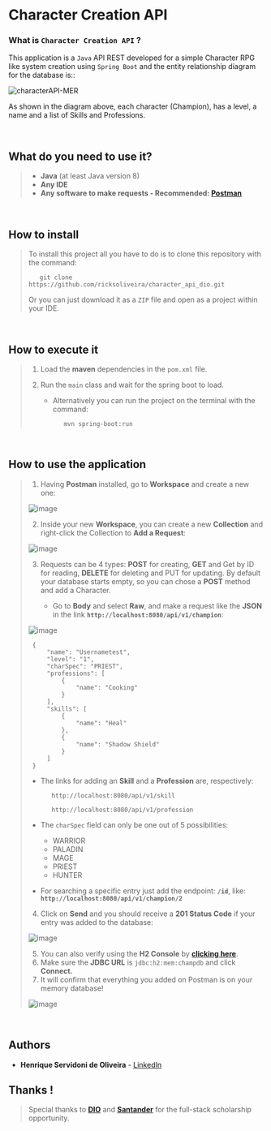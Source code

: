 # Character Creation API

### What is `Character Creation API` ?

This application is a `Java` API REST developed for a simple Character RPG like system creation using `Spring Boot` and the entity relationship diagram for the database is::

![characterAPI-MER](https://user-images.githubusercontent.com/68413884/127718454-6e6a57b1-0f14-4c3f-a52a-eb1a27e41d6f.png)

As shown in the diagram above, each character (Champion), has a level, a name and a list of Skills and Professions.

<br/>

## What do you need to use it?

> - **Java** (at least Java version 8)
> - **Any IDE**
> - **Any software to make requests - Recommended: [Postman](https://www.postman.com)**

<br/>

## How to install

> To install this project all you have to do is to clone this repository with the command:
>
> ```
>    git clone https://github.com/ricksoliveira/character_api_dio.git
> ```
>
> Or you can just download it as a `ZIP` file and open as a project  within your IDE.

<br/>

## How to execute it

> 1. Load the **maven** dependencies in the `pom.xml` file.
>
> 2. Run the `main` class and wait for the spring boot to load.
>
>    - Alternatively you can run the project on the terminal with the command:
>
>      ```
>         mvn spring-boot:run 
>      ```


<br/>

## How to use the application

> 1. Having **Postman** installed, go to **Workspace** and create a new one:
>
> ![image](https://user-images.githubusercontent.com/68413884/127719215-ac00fb18-b7cc-4c32-9f4c-ec8e7a947d78.png)
>
> 2. Inside your new **Workspace**, you can create a new **Collection** and right-click the Collection to **Add a Request**:
>
> ![image](https://user-images.githubusercontent.com/68413884/127719439-f8616953-b4ee-4f48-b47c-cc6c7fbdc553.png)
>
> 3. Requests can be 4 types: **POST** for creating, **GET** and Get by ID for reading, **DELETE** for deleting and PUT for updating. By default your database starts empty, so you can chose a **POST** method and add a Character.
>
>    - Go to **Body** and select **Raw**, and make a request like the **JSON** in the link **`http://localhost:8080/api/v1/champion`**:
>
> ![image](https://user-images.githubusercontent.com/68413884/127720063-4bb13a04-9694-4a64-98c4-a98cc770c010.png)
>
>      
>      {
>          "name": "Usernametest",
>          "level": "1",
>          "charSpec": "PRIEST",
>          "professions": [
>              {
>                  "name": "Cooking"
>              }
>          ],
>          "skills": [
>              {
>                  "name": "Heal"
>              },
>              {
>                  "name": "Shadow Shield"
>              }
>          ]
>      }
>      
>
>    - The links for adding an **Skill** and a **Profession** are, respectively:
>
>      ```
>         http://localhost:8080/api/v1/skill
>      ```
>
>      ```
>         http://localhost:8080/api/v1/profession
>      ```
>
>    - The `charSpec` field can only be one out of 5 possibilities:
>      - WARRIOR
>      - PALADIN
>      - MAGE
>      - PRIEST
>      - HUNTER
>    - For searching a specific entry just add the endpoint: **`/id`**, like: **`http://localhost:8080/api/v1/champion/2`**
>
> 4. Click on **Send** and you should receive a **201 Status Code** if your entry was added to the database:
>
> ![image](https://user-images.githubusercontent.com/68413884/127720458-91c3dac2-c543-4ac3-a98b-fd28d31472b8.png)
>
> 5. You can also verify using the **H2 Console** by **[clicking here](localhost:8080/h2-console)**.
> 6. Make sure the **JDBC URL** is `jdbc:h2:mem:champdb` and click **Connect.**
> 7. It will confirm that everything you added on Postman is on your memory database!
>
> ![image](https://user-images.githubusercontent.com/68413884/127720651-418cb95d-b691-412a-89d6-99736c75bc3e.png)

<br/>

## Authors

- **Henrique Servidoni de Oliveira** - [LinkedIn](https://www.linkedin.com/in/ricksoliveira/)


## Thanks !

> Special thanks to [**DIO**](https://web.digitalinnovation.one/home) and [**Santander**](https://www.santander.com.br) for the full-stack scholarship opportunity.
